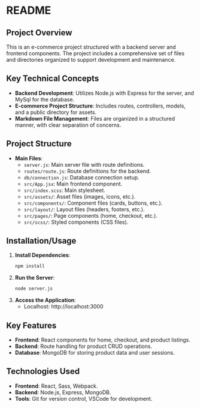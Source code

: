 # README

## Project Overview

This is an e-commerce project structured with a backend server and frontend components. The project includes a comprehensive set of files and directories organized to support development and maintenance.

## Key Technical Concepts

- **Backend Development**: Utilizes Node.js with Express for the server, and MySql for the database.
- **E-commerce Project Structure**: Includes routes, controllers, models, and a public directory for assets.
- **Markdown File Management**: Files are organized in a structured manner, with clear separation of concerns.

## Project Structure

- **Main Files**:
  - `server.js`: Main server file with route definitions.
  - `routes/route.js`: Route definitions for the backend.
  - `db/connection.js`: Database connection setup.
  - `src/App.jsx`: Main frontend component.
  - `src/index.scss`: Main stylesheet.
  - `src/assets/`: Asset files (images, icons, etc.).
  - `src/components/`: Component files (cards, buttons, etc.).
  - `src/layout/`: Layout files (headers, footers, etc.).
  - `src/pages/`: Page components (home, checkout, etc.).
  - `src/scss/`: Styled components (CSS files).

## Installation/Usage

1. **Install Dependencies**:
   ```bash
   npm install
   ```
2. **Run the Server**:
   ```bash
   node server.js
   ```
3. **Access the Application**:
   - Localhost: http://localhost:3000

## Key Features

- **Frontend**: React components for home, checkout, and product listings.
- **Backend**: Route handling for product CRUD operations.
- **Database**: MongoDB for storing product data and user sessions.

## Technologies Used

- **Frontend**: React, Sass, Webpack.
- **Backend**: Node.js, Express, MongoDB.
- **Tools**: Git for version control, VSCode for development.
